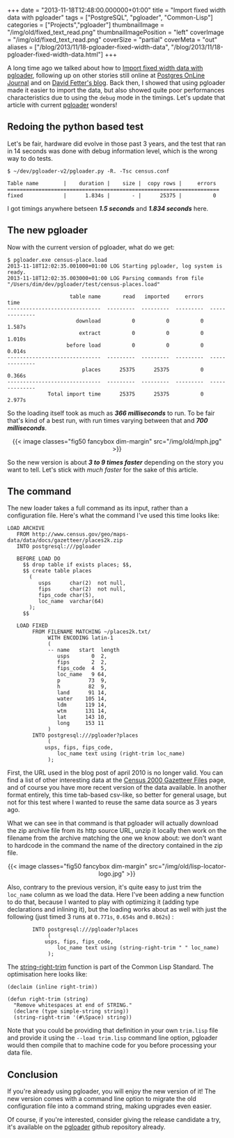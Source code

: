 +++
date = "2013-11-18T12:48:00.000000+01:00"
title = "Import fixed width data with pgloader"
tags = ["PostgreSQL", "pgloader", "Common-Lisp"]
categories = ["Projects","pgloader"]
thumbnailImage = "/img/old/fixed_text_read.png"
thumbnailImagePosition = "left"
coverImage = "/img/old/fixed_text_read.png"
coverSize = "partial"
coverMeta = "out"
aliases = ["/blog/2013/11/18-pgloader-fixed-width-data",
           "/blog/2013/11/18-pgloader-fixed-width-data.html"]
+++

A long time ago we talked about how to
[Import fixed width data with pgloader](http://tapoueh.org/blog/2010/04/27-import-fixed-width-data-with-pgloader.html), following up on other stories still
online at 
[Postgres OnLine Journal](http://www.postgresonline.com/journal/index.php?/archives/157-Import-fixed-width-data-into-PostgreSQL-with-just-PSQL.html) and on 
[David Fetter's blog](http://people.planetpostgresql.org/dfetter/index.php?/archives/58-psql,-Paste,-Perl-Pefficiency!.html). Back then, I
showed that using pgloader made it easier to import the data, but also
showed quite poor performances characteristics due to using the 
`debug` mode
in the timings. Let's update that article with current 
[pgloader](https://github.com/dimitri/pgloader) wonders!


## Redoing the python based test

Let's be fair, hardware did evolve in those past 3 years, and the test that
ran in 14 seconds was done with debug information level, which is the wrong
way to do tests.

~~~
$ ~/dev/pgloader-v2/pgloader.py -R. -Tsc census.conf 

Table name        |    duration |    size |  copy rows |     errors 
====================================================================
fixed             |      1.834s |       - |      25375 |          0
~~~


I got timings anywhere betseen 
***1.5 seconds*** and 
***1.834 seconds*** here.


## The new pgloader

Now with the current version of pgloader, what do we get:

~~~
$ pgloader.exe census-place.load
2013-11-18T12:02:35.001000+01:00 LOG Starting pgloader, log system is ready.
2013-11-18T12:02:35.003000+01:00 LOG Parsing commands from file "/Users/dim/dev/pgloader/test/census-places.load"

                    table name       read   imported     errors            time
------------------------------  ---------  ---------  ---------  --------------
                      download          0          0          0          1.587s
                       extract          0          0          0          1.010s
                   before load          0          0          0          0.014s
------------------------------  ---------  ---------  ---------  --------------
                        places      25375      25375          0          0.366s
------------------------------  ---------  ---------  ---------  --------------
             Total import time      25375      25375          0          2.977s
~~~


So the loading itself took as much as 
***366 milliseconds*** to run. To be fair
that's kind of a best run, with run times varying between that and 
***700
milliseconds***.

<center>
{{< image classes="fig50 fancybox dim-margin" src="/img/old/mph.jpg" >}}
</center>

So the new version is about 
***3 to 9 times faster*** depending on the story you
want to tell. Let's stick with 
*much faster* for the sake of this article.


## The command

The new loader takes a full command as its input, rather than a
configuration file. Here's what the command I've used this time looks like:

~~~
LOAD ARCHIVE
   FROM http://www.census.gov/geo/maps-data/data/docs/gazetteer/places2k.zip
   INTO postgresql:///pgloader

   BEFORE LOAD DO
     $$ drop table if exists places; $$,
     $$ create table places
       (
          usps      char(2)  not null,
          fips      char(2)  not null,
          fips_code char(5),
          loc_name  varchar(64)
       );
     $$

   LOAD FIXED
        FROM FILENAME MATCHING ~/places2k.txt/
             WITH ENCODING latin-1
             (
             -- name   start  length
                usps       0  2,
                fips       2  2,
                fips_code  4  5,
                loc_name   9 64,
                p         73  9,
                h         82  9,
                land      91 14,
                water    105 14,
                ldm      119 14,
                wtm      131 14,
                lat      143 10,
                long     153 11
             )
        INTO postgresql:///pgloader?places
             (
	        usps, fips, fips_code,
                loc_name text using (right-trim loc_name)
             );
~~~


First, the URL used in the blog post of april 2010 is no longer valid. You
can find a list of other interesting data at the 
[Census 2000 Gazetteer Files](http://www.census.gov/geo/maps-data/data/gazetteer2000.html)
page, and of course you have more recent version of the data available. In
another format entirely, this time tab-based csv-like, so better for general
usage, but not for this test where I wanted to reuse the same data source as
3 years ago.

What we can see in that command is that pgloader will actually download the
zip archive file from its http source URL, unzip it locally then work on the
filename from the archive matching the one we know about: we don't want to
hardcode in the command the name of the directory contained in the zip file.

<center>
{{< image classes="fig50 fancybox dim-margin" src="/img/old/lisp-locator-logo.jpg" >}}
</center>

Also, contrary to the previous version, it's quite easy to just trim the
`loc_name` column as we load the data. Here I've been adding a new function to
do that, because I wanted to play with optimizing it (adding type
declarations and inlining it), but the loading works about as well with just
the following (just timed 3 runs at 
`0.771s`, 
`0.654s` and 
`0.862s`) :

~~~
        INTO postgresql:///pgloader?places
             (
	        usps, fips, fips_code,
                loc_name text using (string-right-trim " " loc_name)
             );
~~~


The 
[string-right-trim](http://www.lispworks.com/documentation/HyperSpec/Body/f_stg_tr.htm) function is part of the Common Lisp Standard. The
optimisation here looks like:

~~~
(declaim (inline right-trim))

(defun right-trim (string)
  "Remove whitespaces at end of STRING."
  (declare (type simple-string string))
  (string-right-trim '(#\Space) string))
~~~


Note that you could be providing that definition in your own 
`trim.lisp` file
and provide it using the 
`--load trim.lisp` command line option, pgloader
would then compile that to machine code for you before processing your data
file.


## Conclusion

If you're already using pgloader, you will enjoy the new version of it! The
new version comes with a command line option to migrate the old
configuration file into a command string, making upgrades even easier.

Of course, if you're interested, consider giving the release candidate a
try, it's available on the 
[pgloader](https://github.com/dimitri/pgloader) github repository already.
